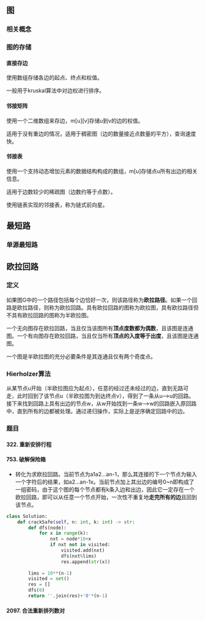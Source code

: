 ## 图

### 相关概念



### 图的存储

#### 直接存边

使用数组存储各边的起点、终点和权值。

一般用于kruskal算法中对边权进行排序。

#### 邻接矩阵

使用一个二维数组来存边，m\[u][v]存储u到v的边的权值。

适用于没有重边的情况，适用于稠密图（边的数量接近点数量的平方），查询速度快。

#### 邻接表

使用一个支持动态增加元素的数据结构构成的数组，m[u]存储点u所有出边的相关信息。

适用于边数较少的稀疏图（边数约等于点数）。

使用链表实现的邻接表，称为链式前向星。

## 最短路

### 单源最短路



## 欧拉回路

### 定义

如果图G中的一个路径包括每个边恰好一次，则该路径称为**欧拉路径**。如果一个回路是欧拉路径，则称为欧拉回路。具有欧拉回路的图称为欧拉图，具有欧拉路径但不具有欧拉回路的图称为半欧拉图。

一个无向图存在欧拉回路，当且仅当该图所有**顶点度数都为偶数**，且该图是连通图。一个有向图存在欧拉回路，当且仅当所有**顶点的入度等于出度**，且该图是连通图。

一个图是半欧拉图的充分必要条件是其连通且仅有两个奇度点。

### Hierholzer算法

从某节点u开始（半欧拉图应为起点），任意的经过还未经过的边，直到无路可走，此时回到了该节点u（半欧拉图为到达终点v），得到了一条从u-->u的回路。接下来找到回路上具有出边的节点w，从w开始找到一条w-->w的回路嵌入原回路中，直到所有的边都被处理。通过递归操作，实际上是逆序确定回路中的边。

### 题目

#### 322. 重新安排行程

#### 753. 破解保险箱

* 转化为求欧拉回路。当前节点为a1a2...an-1，那么其连接的下一个节点为输入一个字符后的结果，如a2...an-1x。当前节点加上其出边的编号0~n即构成了一组密码，由于这个图的每个节点都有k条入边和出边，因此它一定存在一个欧拉回路，即可以从任意一个节点开始，一次性不重复地**走完所有的边**且回到该节点。

```python
class Solution:
    def crackSafe(self, n: int, k: int) -> str:
        def dfs(node):
            for x in range(k):
                nxt = node*10+x
                if nxt not in visited:
                    visited.add(nxt)
                    dfs(nxt%lims)
                    res.append(str(x))
        
        lims = 10**(n-1)
        visited = set()
        res = []
        dfs(0)
        return ''.join(res)+'0'*(n-1)
```

#### 2097. 合法重新排列数对

#### 
